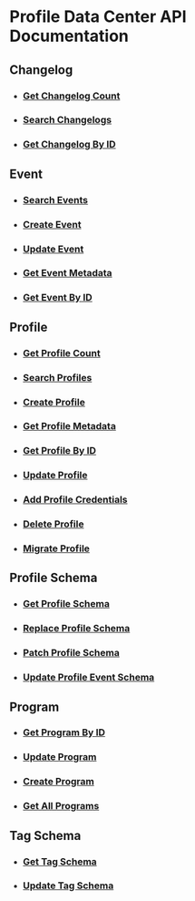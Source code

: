# Profile Data Center API Documentation

## Changelog

- ### [Get Changelog Count](/api-documentation/changelog/getcount.md)

- ### [Search Changelogs](/api-documentation/changelog/search.md)

- ### [Get Changelog By ID](/api-documentation/changelog/getbyid.md)

## Event

- ### [Search Events](/api-documentation/event/search.md)

- ### [Create Event](/api-documentation/event/create.md)

- ### [Update Event](/api-documentation/event/update.md)

- ### [Get Event Metadata](/api-documentation/event/getmetadata.md)

- ### [Get Event By ID](/api-documentation/event/getbyid.md)

## Profile

- ### [Get Profile Count](/api-documentation/profile/getcount.md)

- ### [Search Profiles](/api-documentation/profile/search.md)

- ### [Create Profile](/api-documentation/profile/create.md)

- ### [Get Profile Metadata](/api-documentation/profile/getmetadata.md)

- ### [Get Profile By ID](/api-documentation/profile/getbyid.md)

- ### [Update Profile](/api-documentation/profile/update.md)

- ### [Add Profile Credentials](/api-documentation/profile/addcredentials.md)

- ### [Delete Profile](/api-documentation/profile/delete.md)

- ### [Migrate Profile](/api-documentation/profile/migrate.md)

## Profile Schema

- ### [Get Profile Schema](/api-documentation/profileschema/get.md)

- ### [Replace Profile Schema](/api-documentation/profileschema/update.md)

- ### [Patch Profile Schema](/api-documentation/profileschema/patch.md)

- ### [Update Profile Event Schema](/api-documentation/profileschema/patchevent.md)

## Program

- ### [Get Program By ID](/api-documentation/program/getbyid.md)

- ### [Update Program](/api-documentation/program/update.md)

- ### [Create Program](/api-documentation/program/create.md)

- ### [Get All Programs](/api-documentation/program/get.md)

## Tag Schema

- ### [Get Tag Schema](/api-documentation/tagschema/get.md)

- ### [Update Tag Schema](/api-documentation/tagschema/update.md)
